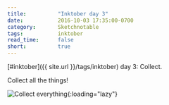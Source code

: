 ```yaml
---
title:          "Inktober day 3"
date:           2016-10-03 17:35:00-0700
category:       Sketchnotable
tags:           inktober
read_time:      false
short:          true
---
```

[#inktober]({{ site.url }}/tags/inktober) day 3: Collect.

Collect all the things!

![Collect everything](https://media.bennorris.org/images/sketchnotable/inktober-2016/inktober-day-03.jpg){:loading="lazy"}
